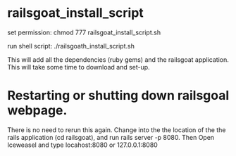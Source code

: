 # railsgoat_install_script

set permission: chmod 777 railsgoat_install_script.sh

run shell script: ./railsgoath_install_script.sh

This will add all the dependencies (ruby gems) and the railsgoat application. 
This will take some time to download and set-up. 

# Restarting or shutting down railsgoal webpage. 

There is no need to rerun this again. Change into the the location of the
the rails application (cd railsgoat), and run rails server -p 8080. 
Then Open Iceweasel and type locahost:8080 or 127.0.0.1:8080


